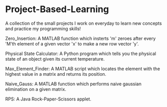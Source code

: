 # Project-Based-Learning
A collection of the small projects I work on everyday to learn new concepts and practice my programming skills!

Zero_Insertion: A MATLAB function which insterts 'm' zeroes after every 'M'th element of a given vector 'x' to make a new row vector 'y'.

Physical State Calculator: A Python program which tells you the physical state of an object given its current temperature.

Max_Element_Finder: A MATLAB script which locates the element with the highest value in a matrix and returns its position.

Naive_Gauss: A MATLAB function which performs naive gaussian elimination on a given matrix.

RPS: A Java Rock-Paper-Scissors applet.

